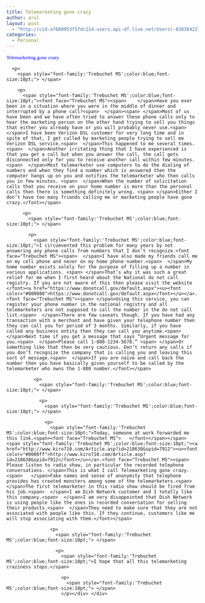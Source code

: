 ```yaml
---
title: Telemarketing gone crazy
author: arul
layout: post
  - "http://cid-a7680953f5fdc114.users.api-df.live.net/Users(-6383842215583694572)/Blogs('A7680953F5FDC114!113')/Entries('A7680953F5FDC114!483')?authkey=NzXxYOsM*PI%24"
categories:
  - Personal
---
```

<div id="msgcns!A7680953F5FDC114!483" class="bvMsg">
  <div>
    <p>
      <span style="font-family:'Trebuchet MS';color:blue;font-size:10pt;">Telemarketing gone crazy</span> 
      
      <p>
        <span style="font-family:'Trebuchet MS';color:blue;font-size:10pt;"> </span> 
        
        <p>
          <span style="font-family:'Trebuchet MS';color:blue;font-size:10pt;"><font face="Trebuchet MS"><span>    </span>Have you ever been in a situation where you were in the middle of dinner and interrupted by a phone call?<span>  </span><span> </span>Most of us have been and we have often tried to answer these phone calls only to hear the marketing person on the other hand trying to sell you things that either you already have or you will probably never use.<span>  </span>I have been Verizon DSL customer for very long time and in spite of that, I get called by marketing people trying to sell me Verizon DSL service.<span>  </span>This happened to me several times.<span>  </span>Another irritating thing that I have experienced is that you get a call but when you answer the call, the call gets disconnected only for you to receive another call within few minutes.<span>  </span>Most telemarketer use computers to do the dialing of numbers and when they find a number which is answered then the computer hangs up on you and notifies the telemarketer who then calls you in few minutes. <span>  </span>When the number of solicitation calls that you receive on your home number is more than the personal calls then there is something definitely wrong. <span> </span>Either I don’t have too many friends calling me or marketing people have gone crazy.</font></span> 
          
          <p>
            <span style="font-family:'Trebuchet MS';color:blue;font-size:10pt;"> </span> 
            
            <p>
              <span style="font-family:'Trebuchet MS';color:blue;font-size:10pt;">I circumvented this problem for many years by not answering any phone calls from numbers that I don’t recognize.<font face="Trebuchet MS"><span>  </span>I have also made my friends call me on my cell phone and never on my home phone number.<span>  </span>My home number exists solely for the purpose of filling up a number in various applications. <span> </span>That’s why it was such a great relief for me when I first heard about the National do not call registry. If you are not aware of this then please visit the website </font><a href="https://www.donotcall.gov/default.aspx"><u><font color="#800080">https://www.donotcall.gov/default.aspx</font></u></a>. <font face="Trebuchet MS"><span> </span>Using this service, you can register your phone number in the national registry and all telemarketers are not supposed to call the number in the do not call list.<span>  </span>There are few caveats though. If you have had any transaction with a merchant and have given your telephone number then they can call you for period of 3 months. Similarly, if you have called any business entity then they can call you anytime.<span>  </span>Next time if you get a message that says “Urgent message for you.<span>  </span>Please call 1-800-1234-5678.” <span> </span>Or something like that then be very cautious. Don’t return any calls if you don’t recognize the company that is calling you and leaving this sort of message.<span>  </span>If you are naïve and call back the number then you have basically given yourself to be called by the telemarketer who owns the 1-800 number.</font></span> 
              
              <p>
                <span style="font-family:'Trebuchet MS';color:blue;font-size:10pt;"> </span> 
                
                <p>
                  <span style="font-family:'Trebuchet MS';color:blue;font-size:10pt;"> </span> 
                  
                  <p>
                    <span style="font-family:'Trebuchet MS';color:blue;font-size:10pt;">Today, someone at work forwarded me this link.<span><font face="Trebuchet MS">   </font></span></span><span style="font-family:'Trebuchet MS';color:blue;font-size:10pt;"><a href="http://www.kiro710.com/Article.asp?id=218630&spid=7912"><u><font color="#0000ff">http://www.kiro710.com/Article.asp?id=218630&spid=7912</font></u></a>.<font face="Trebuchet MS"><span>  Please listen to radio show, in particular the recorded telephone conversations. </span>This is what I call Telemarketing gone crazy.<span>   </span>Fake names and sense of anonymity that telephone provides has created monsters among some of the telemarketers.<span>   </span>The first telemarketer in this radio show should be fired from his job.<span>  </span>I am Dish Network customer and I totally like this company.<span>  </span>I am very disappointed that Dish Network is using people like the ones in recorded conversation for selling their products.<span>  </span>They need to make sure that they are not associated with people like this. If they continue, customers like me will stop associating with them.</font></span> 
                    
                    <p>
                      <span style="font-family:'Trebuchet MS';color:blue;font-size:10pt;"> </span> 
                      
                      <p>
                        <span style="font-family:'Trebuchet MS';color:blue;font-size:10pt;">I hope that all this telemarketing craziness stops.</span> 
                        
                        <p>
                          <span style="font-family:'Trebuchet MS';color:blue;font-size:10pt;"> </span>
                        </p></div> </div>
